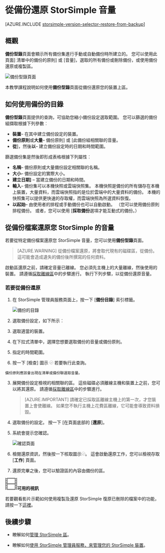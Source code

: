 <properties 
   pageTitle="從備份還原 StorSimple 大量 |Microsoft Azure"
   description="說明如何使用 StorSimple 管理員服務備份型錄頁面從備份還原 StorSimple 音量。"
   services="storsimple"
   documentationCenter="NA"
   authors="alkohli"
   manager="carmonm"
   editor="" />
<tags 
   ms.service="storsimple"
   ms.devlang="NA"
   ms.topic="article"
   ms.tgt_pltfrm="NA"
   ms.workload="TBD"
   ms.date="08/17/2016"
   ms.author="alkohli" />

# <a name="restore-a-storsimple-volume-from-a-backup-set"></a>從備份還原 StorSimple 音量

[AZURE.INCLUDE [storsimple-version-selector-restore-from-backup](../../includes/storsimple-version-selector-restore-from-backup.md)]

## <a name="overview"></a>概觀

**備份型錄**頁面會顯示所有備份集進行手動或自動備份時所建立的。 您可以使用此頁面] 清單中的備份的原則] 或 [音量]，選取的所有備份或刪除備份，或使用備份還原或複製區。

 ![備份型錄頁面](./media/storsimple-restore-from-backup-set/HCS_BackupCatalog.png)

本教學課程說明如何使用**備份型錄**頁面從備份還原您的裝置上區。

## <a name="how-to-use-the-backup-catalog"></a>如何使用備份的目錄 

**備份型錄**頁面提供的查詢，可協助您縮小備份設定選取範圍。 您可以篩選的備份組擷取根據下列參數︰

- **裝置**– 在其中建立備份設定的裝置。
- **備份原則**或**大量**– 備份原則] 或 [此備份組相關聯的音量。
- **從**]，然後**以**– 建立備份設定時的日期和時間範圍。

篩選備份集是然後即形成表格根據下列屬性︰

- **名稱**– 備份原則或大量備份設定相關聯的名稱。
- **大小**– 備份設定的實際大小。
- **建立日期]** – 當建立備份的日期和時間。 
- **輸入**– 備份集可以本機快照或雲端快照集。 本機快照是備份的所有儲存在本機上裝置，大量資料，而雲端快照指的是位於雲端中的大量資料的備份。 本機的快照集可以提供更快速的存取權，而雲端快照為所選資料恢復。
- **以起始**– 由使用者的排程或手動備份也可以自動啟動。 （您可以使用備份原則排程備份。 或者，您可以使用 [**採取備份**選項才能互動式的備份。）

## <a name="how-to-restore-your-storsimple-volume-from-a-backup"></a>從備份檔案還原您 StorSimple 的音量

若要從特定備份檔案還原您 StorSimple 音量，您可以使用**備份型錄**頁面。 

> [AZURE.WARNING] 從備份檔案還原，將會取代現有的磁碟區，從備份。 這可能會造成遺失的備份後所撰寫的任何資料。

啟動區還原之前，請確定音量已離線。 您必須先主機上的大量離線，然後使用的裝置。 請遵循[採取離線區](storsimple-manage-volumes.md#take-a-volume-offline)中的步驟進行。 執行下列步驟，以從備份還原音量。

### <a name="to-restore-from-a-backup-set"></a>若要從備份還原

1. 在 StorSimple 管理員服務頁面上，按一下 [**備份目錄**] 索引標籤。

    ![備份的目錄](./media/storsimple-restore-from-backup-set/HCS_Restore.png)

2. 選取備份設定，如下所示︰
  1. 選取適當的裝置。
  2. 在下拉式清單中，選擇您想要選取備份的音量或備份原則。
  3. 指定的時間範圍。
  4. 按一下 [檢查] 圖示 ![檢查圖示](./media/storsimple-restore-from-backup-set/HCS_CheckIcon.png) 若要執行此查詢。
 
    備份原則應該會出現在清單或備份聯選取音量。

3. 展開備份設定檢視的相關聯的區。 這些磁碟必須離線主機和裝置上之前，您可以將其還原。 請遵循[採取離線區](storsimple-manage-volumes.md#take-a-volume-offline)中的步驟進行。

    >  [AZURE.IMPORTANT] 請確定已採取區離線主機上的第一次，才您裝置上會使離線。 如果您不執行主機上花費區離線，它可能會導致資料損毀。

4. 選取備份的設定。 按一下 [在頁面底部的 [**還原**]。

6. 系統會提示您確認。 

    ![確認頁面](./media/storsimple-restore-from-backup-set/HCS_ConfirmRestore.png)

7. 檢閱還原資訊，然後按一下核取圖示![核取圖示](./media/storsimple-restore-from-backup-set/HCS_CheckIcon.png)。 這會啟動還原工作，您可以檢視存取 [**工作**] 頁面。 

8. 還原完畢之後，您可以驗證區的內容由備份的區。

![使用視訊](./media/storsimple-restore-from-backup-set/Video_icon.png)**可用的視訊**

若要觀看影片示範如何使用複製及還原 StorSimple 復原已刪除的檔案中的功能，請按一下[這裡](https://azure.microsoft.com/documentation/videos/storsimple-recover-deleted-files-with-storsimple/)。

## <a name="next-steps"></a>後續步驟

- 瞭解如何[管理 StorSimple 區](storsimple-manage-volumes.md)。

- 瞭解如何[使用 StorSimple 管理員服務，來管理您的 StorSimple 裝置](storsimple-manager-service-administration.md)。
